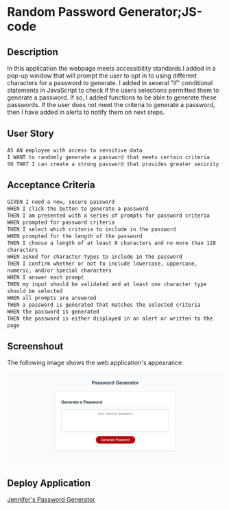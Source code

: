 # Random Password Generator;JS-code 

## Description
In this application the webpage meets accessibility standards.I added in a pop-up window that will prompt the user to opt in to using different characters for a password to generate. I added in several "if" conditional statements in JavaScript to check if the users selections permitted them to generate a password. If so, I added functions to be able to generate these passwords. If the user does not meet the criteria to generate a password, then I have added in alerts to notify them on next steps.


## User Story

```
AS AN employee with access to sensitive data
I WANT to randomly generate a password that meets certain criteria
SO THAT I can create a strong password that provides greater security
```

## Acceptance Criteria

```
GIVEN I need a new, secure password
WHEN I click the button to generate a password
THEN I am presented with a series of prompts for password criteria
WHEN prompted for password criteria
THEN I select which criteria to include in the password
WHEN prompted for the length of the password
THEN I choose a length of at least 8 characters and no more than 128 characters
WHEN asked for character types to include in the password
THEN I confirm whether or not to include lowercase, uppercase, numeric, and/or special characters
WHEN I answer each prompt
THEN my input should be validated and at least one character type should be selected
WHEN all prompts are answered
THEN a password is generated that matches the selected criteria
WHEN the password is generated
THEN the password is either displayed in an alert or written to the page
```

## Screenshout

The following image shows the web application's appearance:

![The Password Generator application displays a red button to "Generate Password".](./Assets/Images/jjennifer.github.io_The-Password-Generator-JS_.png)

## Deploy Application

[Jennifer's Password Generator](https://jjennifer.github.io/The-Password-Generator-JS/)
